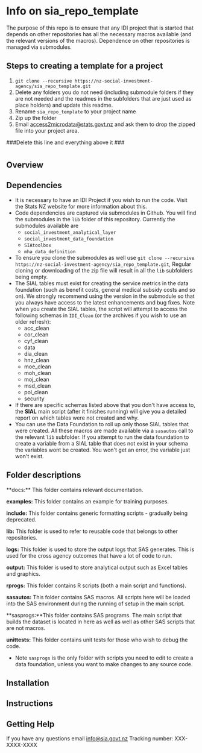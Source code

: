 # Info on sia_repo_template
The purpose of this repo is to ensure that any IDI project that is started that depends on other repositories has all the necessary macros available (and the relevant versions of the macros). Dependence on other repositories is managed via submodules.

## Steps to creating a template for a project
1. `git clone --recursive https://nz-social-investment-agency/sia_repo_template.git`
2. Delete any folders you do not need (including submodule folders if they are not needed and the readmes in the subfolders that are just used as place holders) and update this readme.
3. Rename `sia_repo_template` to your project name
4. Zip up the folder
5. Email access2microdata@stats.govt.nz and ask them to drop the zipped file into your project area.


###Delete this line and everything above it ###


# <Main Title>

## Overview
<To be populated>

## Dependencies
* It is necessary to have an IDI Project if you wish to run the code. Visit the Stats NZ website for more information about this.
* Code dependencies are captured via submodules in Github. You will find the submodules in the `lib` folder of this repository. Currently the submodules available are
   * `social_investment_analytical_layer`
   * `social_investment_data_foundation`
   * `SIAtoolbox`
   * `mha_data_definition`
* To ensure you clone the submodules as well use `git clone --recursive https://nz-social-investment-agency/sia_repo_template.git`, Regular cloning or downloading of the zip file will result in all the `lib` subfolders being empty.
* The SIAL tables must exist for creating the service metrics in the data foundation (such as benefit costs, general medical subsidy costs and so on). We strongly recommend using the version in the submodule so that you always have access to the latest enhancements and bug fixes. Note when you create the SIAL tables, the script will attempt to access the following schemas in `IDI_Clean` (or the archives if you wish to use an older refresh):
    * acc_clean
    * cor_clean
    * cyf_clean
    * data
    * dia_clean
    * hnz_clean
    * moe_clean
    * moh_clean
    * moj_clean
    * msd_clean
    * pol_clean
    * security
* If there are specific schemas listed above that you don't have access to, the **SIAL** main script (after it finishes running) will give you a detailed report on which tables were not created and why.
* You can use the Data Foundation to roll up only those SIAL tables that were created. All these macros are made available via a `sasautos` call to the relevant `lib` subfolder. If you attempt to run the data foundation to create a variable from a SIAL table that does not exist in your schema the variables wont be created. You won't get an error, the variable just won't exist.

## Folder descriptions
<DELETE THE ONES YOU DONT NEED>
**docs:** This folder contains relevant documentation.

**examples:** This folder contains an example for training purposes.

**include:** This folder contains generic formatting scripts - gradually being deprecated.

**lib:** This folder is used to refer to reusable code that belongs to other repositories.

**logs:** This folder is used to store the output logs that SAS generates. This is used for the cross agency outcomes that have a lot of code to run.

**output:** This folder is used to store analytical output such as Excel tables and graphics.

**rprogs:** This folder contains R scripts (both a main script and functions).

**sasautos:** This folder contains SAS macros. All scripts here will be loaded into the SAS environment during the running of setup in the main script.

**sasprogs:**This folder contains SAS programs. The main script that builds the dataset is located in here as well as well as other SAS scripts that are not macros.

**unittests:** This folder contains unit tests for those who wish to debug the code.

* Note `sasprogs` is the only folder with scripts you need to edit to create a data foundation, unless you want to make changes to any source code.

## Installation
<To be populated>

## Instructions
<To be populated>

## Getting Help
If you have any questions email info@sia.govt.nz Tracking number: XXX-XXXX-XXXX
 

